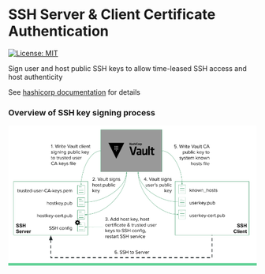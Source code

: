 # SSH Server & Client Certificate Authentication

[![License: MIT](https://img.shields.io/badge/License-MIT-yellow.svg)](https://opensource.org/licenses/MIT)

Sign user and host public SSH keys to allow time-leased SSH access and host authenticity

See [hashicorp documentation](https://www.vaultproject.io/docs/secrets/ssh/signed-ssh-certificates.html) for details

### Overview of SSH key signing process
![Alt text](/images/key-signing-overview.png "Key signing overview")

